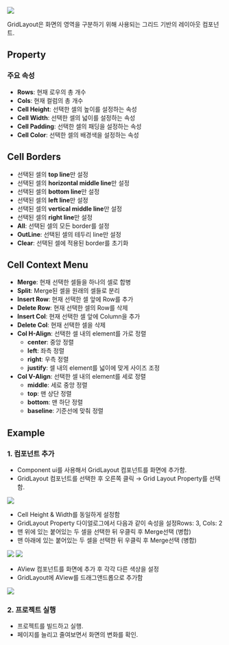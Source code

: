 ![](https://wikidocs.net/images/page/24866/gridlayout-comp-00.png)
  
GridLayout은 화면의 영역을 구분하기 위해 사용되는 그리드 기반의 레이아웃 컴포넌트.



## Property

### 주요 속성
- **Rows**: 현재 로우의 총 개수  
- **Cols**: 현재 컬럼의 총 개수  
- **Cell Height**: 선택한 셀의 높이를 설정하는 속성  
- **Cell Width**: 선택한 셀의 넓이를 설정하는 속성  
- **Cell Padding**: 선택한 셀의 패딩을 설정하는 속성  
- **Cell Color**: 선택한 셀의 배경색을 설정하는 속성  



## Cell Borders 

 - 선택된 셀의 **top line**만 설정
 - 선택된 셀의 **horizontal middle line**만 설정
 - 선택된 셀의 **bottom line**만 설정
 - 선택된 셀의 **left line**만 설정
 - 선택된 셀의 **vertical middle line**만 설정
 - 선택된 셀의 **right line**만 설정
 - **All**: 선택된 셀의 모든 border를 설정  
 - **OutLine**: 선택된 셀의 테두리 line만 설정  
 - **Clear**: 선택된 셀에 적용된 border를 초기화  



## Cell Context Menu



* **Merge**: 현재 선택한 셀들을 하나의 셀로 합병  
* **Split**: Merge된 셀을 원래의 셀들로 분리  
* **Insert Row**: 현재 선택한 셀 앞에 Row를 추가  
* **Delete Row**: 현재 선택한 셀의 Row를 삭제  
* **Insert Col**: 현재 선택한 셀 앞에 Column을 추가  
* **Delete Col**: 현재 선택한 셀을 삭제  
* **Col H-Align**: 선택한 셀 내의 element를 가로 정렬  
  - **center**: 중앙 정렬  
  - **left**: 좌측 정렬  
  - **right**: 우측 정렬  
  - **justify**: 셀 내의 element를 넓이에 맞게 사이즈 조정  
* **Col V-Align**: 선택한 셀 내의 element를 세로 정렬  
  - **middle**: 세로 중앙 정렬  
  - **top**: 맨 상단 정렬  
  - **bottom**: 맨 하단 정렬  
  - **baseline**: 기준선에 맞춰 정렬  



## Example

### 1. 컴포넌트 추가

* Component ui를 사용해서 GridLayout 컴포넌트를 화면에 추가함.
* GridLayout 컴포넌트를 선택한 후 오른쪽 클릭 → Grid Layout Property를 선택함.

     
![](https://wikidocs.net/images/page/24866/GridLayout001.png)

* Cell Height & Width를 동일하게 설정함
* GridLayout Property 다이얼로그에서 다음과 같이 속성을 설정Rows: 3, Cols: 2  
* 맨 위에 있는 붙어있는 두 셀을 선택한 뒤 우클릭 후 Merge선택 (병합)
* 맨 아래에 있는 붙어있는 두 셀을 선택한 뒤 우클릭 후 Merge선택 (병합)

![](https://wikidocs.net/images/page/24866/GridLayout04.png)
![](https://wikidocs.net/images/page/24866/GridLayout06.png)

* AView 컴포넌트를 화면에 추가 후 각각 다른 색상을 설정
* GridLayout에 AView를 드래그앤드롭으로 추가함  

![](https://wikidocs.net/images/page/24866/GridLayout07.png)


### 2. 프로젝트 실행

* 프로젝트를 빌드하고 실행.
* 페이지를 늘리고 줄여보면서 화면의 변화를 확인.